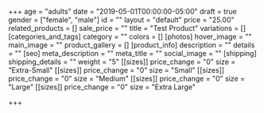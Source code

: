 +++
age = "adults"
date = "2019-05-01T00:00:00-05:00"
draft = true
gender = ["female", "male"]
id = ""
layout = "default"
price = "25.00"
related_products = []
sale_price = ""
title = "Test Product"
variations = []
[categories_and_tags]
category = ""
colors = []
[photos]
hover_image = ""
main_image = ""
product_gallery = []
[product_info]
description = ""
details = ""
[seo]
meta_description = ""
meta_title = ""
social_image = ""
[shipping]
shipping_details = ""
weight = "5"
[[sizes]]
price_change = "0"
size = "Extra-Small"
[[sizes]]
price_change = "0"
size = "Small"
[[sizes]]
price_change = "0"
size = "Medium"
[[sizes]]
price_change = "0"
size = "Large"
[[sizes]]
price_change = "0"
size = "Extra Large"

+++

